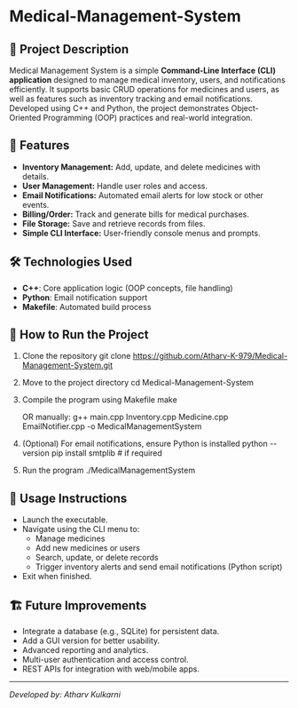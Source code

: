 # Medical-Management-System

## 📌 Project Description

Medical Management System is a simple **Command-Line Interface (CLI) application** designed to manage medical inventory, users, and notifications efficiently. It supports basic CRUD operations for medicines and users, as well as features such as inventory tracking and email notifications. Developed using C++ and Python, the project demonstrates Object-Oriented Programming (OOP) practices and real-world integration.

<!-- ![Project Banner](images/banner.png) -->

## 🚀 Features

- **Inventory Management:** Add, update, and delete medicines with details.
- **User Management:** Handle user roles and access.
- **Email Notifications:** Automated email alerts for low stock or other events.
- **Billing/Order:** Track and generate bills for medical purchases.
- **File Storage:** Save and retrieve records from files.
- **Simple CLI Interface:** User-friendly console menus and prompts.

<!-- ![CLI Screenshot](images/cli.png) -->

## 🛠 Technologies Used

- **C++**: Core application logic (OOP concepts, file handling)
- **Python**: Email notification support
- **Makefile**: Automated build process

## 📌 How to Run the Project

1. Clone the repository
   git clone https://github.com/Atharv-K-979/Medical-Management-System.git

2. Move to the project directory
   cd Medical-Management-System

3. Compile the program using Makefile
   make

   OR manually:
   g++ main.cpp Inventory.cpp Medicine.cpp EmailNotifier.cpp -o MedicalManagementSystem

4. (Optional) For email notifications, ensure Python is installed
   python --version
   pip install smtplib   # if required

5. Run the program
   ./MedicalManagementSystem


## 📖 Usage Instructions

- Launch the executable.
- Navigate using the CLI menu to:
  - Manage medicines
  - Add new medicines or users
  - Search, update, or delete records
  - Trigger inventory alerts and send email notifications (Python script)
- Exit when finished.

<!-- ![Main Menu](images/menu.png) -->

## 🏗 Future Improvements

- Integrate a database (e.g., SQLite) for persistent data.
- Add a GUI version for better usability.
- Advanced reporting and analytics.
- Multi-user authentication and access control.
- REST APIs for integration with web/mobile apps.

---

*Developed by: Atharv Kulkarni*

<!-- ![Logo](images/logo.png) -->


